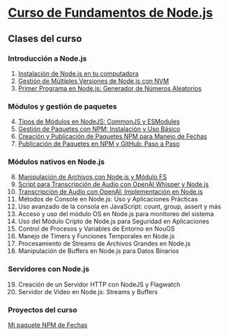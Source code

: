 # [Curso de Fundamentos de Node.js](https://platzi.com/cursos/nodejs/)

## Clases del curso

### Introducción a Node.js
1. [Instalación de Node.js en tu computadora](/fundamentos-node/topics/1-introduction.md)
2. [Gestión de Múltiples Versiones de Node.js con NVM](/fundamentos-node/topics/2-installation.md)
3. [Primer Programa en Node.js: Generador de Números Aleatorios](/fundamentos-node/topics/3-first-program.md)

### Módulos y gestión de paquetes
4. [Tipos de Módulos en NodeJS: CommonJS y ESModules](/fundamentos-node/topics/4-types-modules.md)
5. [Gestión de Paquetes con NPM: Instalación y Uso Básico](/fundamentos-node/topics/5-package-management-with-npm.md)
6. [Creación y Publicación de Paquetes NPM para Manejo de Fechas](/fundamentos-node/topics/6-creating-and-publishing-npm-packages.md)
7. [Publicación de Paquetes en NPM y GitHub: Paso a Paso](/fundamentos-node/topics/7-publishing-packages-on-npm-and-gitHub.md)

### Módulos nativos en Node.js
8. [Manipulación de Archivos con Node.js y Módulo FS](/fundamentos-node/topics/8-file-manipulation-with-fs-module.md)
9. [Script para Transcripción de Audio con OpenAI Whisper y Node.js](/fundamentos-node/topics/9-audio-transcription-open-ia.md)
10. [Transcripción de Audio con OpenAI: Implementación en Node.js](/fundamentos-node/topics/10-audio-transcription-open-ia-2.md)
11. Métodos de Console en Node.js: Uso y Aplicaciones Prácticas
12. Uso avanzado de la consola en JavaScript: count, group, assert y más
13. Acceso y uso del módulo OS en Node.js para monitoreo del sistema
14. Uso del Módulo Cripto de Node.js para Seguridad en Aplicaciones
15. Control de Procesos y Variables de Entorno en NouGS
16. Manejo de Timers y Funciones Temporales en Node.js
17. Procesamiento de Streams de Archivos Grandes en Node.js
18. Manipulación de Buffers en Node.js para Datos Binarios

### Servidores con Node.js
19. Creación de un Servidor HTTP con NodeJS y Flagwatch
20. Servidor de Video en Node.js: Streams y Buffers

### Proyectos del curso
[Mi paquete NPM de Fechas](enlace.com)